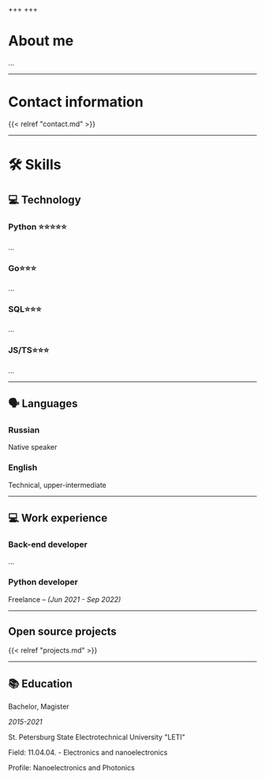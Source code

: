 +++
+++

# About me

...

---

# Contact information

<!-- unwrap -->
{{< relref "contact.md" >}}

---

# 🛠 Skills

## 💻 Technology

### Python ⭐️⭐️⭐️⭐️⭐️

...

### Go⭐️⭐️⭐️

...

### SQL⭐️⭐️⭐️

...

### JS/TS⭐️⭐️⭐️

...

---

## 🗣 Languages

### Russian

Native speaker

### English

Technical, upper-intermediate

---

## 💻 Work experience

### Back-end developer

...

### Python developer

Freelance *– (Jun 2021 - Sep 2022)*

---

## Open source projects

{{< relref "projects.md" >}}

---

## 📚 Education

Bachelor, Magister

*2015-2021*

St. Petersburg State Electrotechnical University "LETI"

Field: 11.04.04. - Electronics and nanoelectronics

Profile: Nanoelectronics and Photonics
